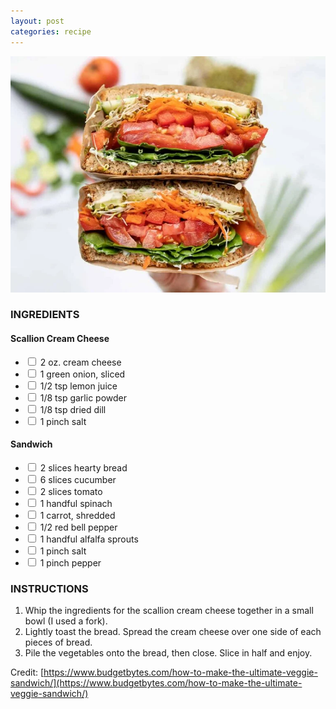 ```yaml
---
layout: post
categories: recipe
---
```


![alt text](/media/2025-03-27-How-to-Make-the-Best-Veggie-Sandwich.png "Title")
### INGREDIENTS

#### Scallion Cream Cheese
* <input type="checkbox" name="uchk"><label for="uchk"> 2 oz. cream cheese</label>
* <input type="checkbox" name="uchk"><label for="uchk"> 1 green onion, sliced</label>
* <input type="checkbox" name="uchk"><label for="uchk"> 1/2 tsp lemon juice</label>
* <input type="checkbox" name="uchk"><label for="uchk"> 1/8 tsp garlic powder</label>
* <input type="checkbox" name="uchk"><label for="uchk"> 1/8 tsp dried dill</label>
* <input type="checkbox" name="uchk"><label for="uchk"> 1 pinch salt</label>

#### Sandwich
* <input type="checkbox" name="uchk"><label for="uchk"> 2 slices hearty bread</label>
* <input type="checkbox" name="uchk"><label for="uchk"> 6 slices cucumber</label>
* <input type="checkbox" name="uchk"><label for="uchk"> 2 slices tomato</label>
* <input type="checkbox" name="uchk"><label for="uchk"> 1 handful spinach</label>
* <input type="checkbox" name="uchk"><label for="uchk"> 1 carrot, shredded</label>
* <input type="checkbox" name="uchk"><label for="uchk"> 1/2 red bell pepper</label>
* <input type="checkbox" name="uchk"><label for="uchk"> 1 handful alfalfa sprouts</label>
* <input type="checkbox" name="uchk"><label for="uchk"> 1 pinch salt</label>
* <input type="checkbox" name="uchk"><label for="uchk"> 1 pinch pepper</label>

### INSTRUCTIONS
1. Whip the ingredients for the scallion cream cheese together in a small bowl (I used a fork).
2. Lightly toast the bread. Spread the cream cheese over one side of each pieces of bread.
3. Pile the vegetables onto the bread, then close. Slice in half and enjoy.

Credit: [https://www.budgetbytes.com/how-to-make-the-ultimate-veggie-sandwich/](https://www.budgetbytes.com/how-to-make-the-ultimate-veggie-sandwich/)
